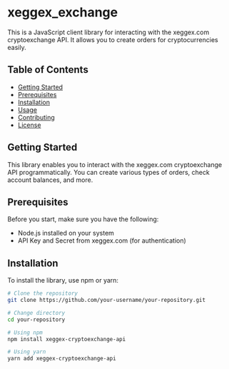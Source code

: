 # xeggex_exchange

This is a JavaScript client library for interacting with the xeggex.com cryptoexchange API. It allows you to create orders for cryptocurrencies easily.

## Table of Contents
- [Getting Started](#getting-started)
- [Prerequisites](#prerequisites)
- [Installation](#installation)
- [Usage](#usage)
- [Contributing](#contributing)
- [License](#license)

## Getting Started

This library enables you to interact with the xeggex.com cryptoexchange API programmatically. You can create various types of orders, check account balances, and more.

## Prerequisites

Before you start, make sure you have the following:

- Node.js installed on your system
- API Key and Secret from xeggex.com (for authentication)

## Installation

To install the library, use npm or yarn:

```bash
# Clone the repository
git clone https://github.com/your-username/your-repository.git

# Change directory
cd your-repository

# Using npm
npm install xeggex-cryptoexchange-api

# Using yarn
yarn add xeggex-cryptoexchange-api